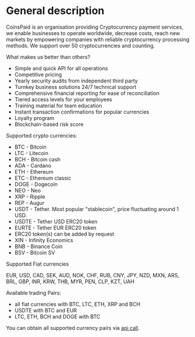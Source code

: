 # General description



CoinsPaid is an organisation providing Cryptocurrency payment services, we enable businesses to operate worldwide, decrease costs, reach new markets by empowering companies with reliable cryptocurrency processing methods. We support over 50 cryptocurrencies and counting.

What makes us better than others?

* Simple and quick API for all operations 
* Competitive pricing 
* Yearly security audits from independent third party 
* Turnkey business solutions 24/7 technical support 
* Comprehensive financial reporting for ease of reconciliation 
* Tiered access levels for your employees 
* Training material for team education 
* Instant transaction confirmations for popular currencies
* Loyalty program 
* Blockchain-based risk score

Supported crypto currencies:

* BTC - Bitcoin
* LTC - Litecoin
* BCH - Bitcoin cash
* ADA - Cardano
* ETH - Ethereum
* ETC - Ethereum classic
* DOGE - Dogecoin
* NEO - Neo
* XRP - Ripple
* REP - Augur
* USDT - Tether. Most popular "stablecoin", price fluctuating around 1 USD.
* USDTE - Tether USD ERC20 token
* EURTE - Tether EUR ERC20 token
* ERC20 token\(s\) can be added by request
* XIN - Infinity Economics
* BNB - Binance Coin
* BSV - Bitcoin SV

Supported Fiat currencies

EUR, USD, CAD, SEK, AUD, NOK, CHF, RUB, CNY, JPY, NZD, MXN, ARS, BRL, GBP, INR, KRW, THB, MYR, PEN, CLP, KZT, UAH

Available trading Pairs:

* all fiat currencies with BTC, LTC, ETH, XRP and BCH
* USDTE with BTC and EUR
* LTC, ETH, BCH and DOGE with BTC

You can obtain all supported currency pairs via [api call](https://docs.coinspaid.com/docs/api-documentation/v2#get-list-of-exchangeable-currency-pairs).

